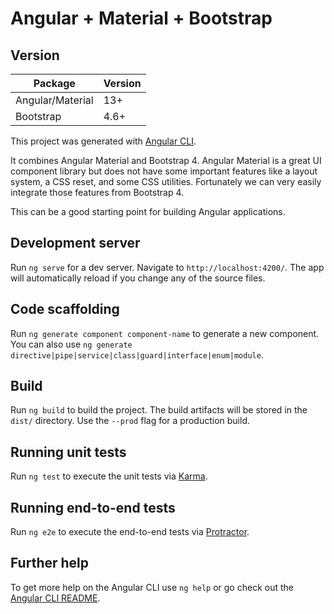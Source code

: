 # Angular + Material + Bootstrap


## Version
| Package          | Version |
|------------------|---------|
|Angular/Material  |13+      |
|Bootstrap         |4.6+     |

This project was generated with [Angular CLI](https://github.com/angular/angular-cli).

It combines Angular Material and Bootstrap 4.
Angular Material is a great UI component library but does not have some important features like a layout system, a CSS reset, and some CSS utilities. 
Fortunately we can very easily integrate those features from Bootstrap 4. 

This can be a good starting point for building Angular applications.

## Development server

Run `ng serve` for a dev server. Navigate to `http://localhost:4200/`. The app will automatically reload if you change any of the source files.

## Code scaffolding

Run `ng generate component component-name` to generate a new component. You can also use `ng generate directive|pipe|service|class|guard|interface|enum|module`.

## Build

Run `ng build` to build the project. The build artifacts will be stored in the `dist/` directory. Use the `--prod` flag for a production build.

## Running unit tests

Run `ng test` to execute the unit tests via [Karma](https://karma-runner.github.io).

## Running end-to-end tests

Run `ng e2e` to execute the end-to-end tests via [Protractor](http://www.protractortest.org/).

## Further help

To get more help on the Angular CLI use `ng help` or go check out the [Angular CLI README](https://github.com/angular/angular-cli/blob/master/README.md).
